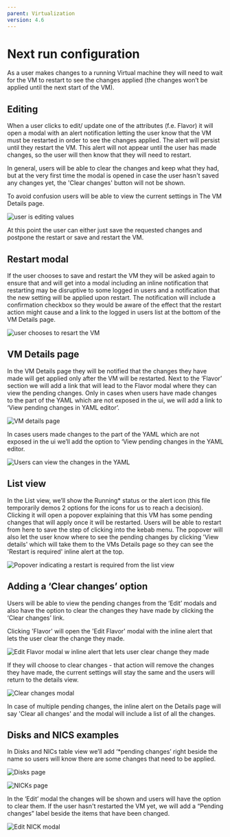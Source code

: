```yaml
---
parent: Virtualization
version: 4.6
---
```

# Next run configuration

As a user makes changes to a running Virtual machine they will need to wait for the VM to restart to see the changes applied (the changes won’t be applied until the next start of the VM).

## Editing

When a user clicks to edit/ update one of the attributes (f.e. Flavor) it will open a modal with an alert notification letting the user know that the VM must be restarted in order to see the changes applied. The alert will persist until they restart the VM.
This alert will not appear until the user has made changes, so the user will then know that they will need to restart.

In general, users will be able to clear the changes and keep what they had, but at the very first time the modal is opened in case the user hasn't saved any changes yet, the 'Clear changes' button will not be shown.

To avoid confusion users will be able to view the current settings in The VM Details page.

![user is editing values](img/EditOriginal.png)

At this point the user can either just save the requested changes and postpone the restart or save and restart the VM.

## Restart modal

If the user chooses to save and restart the VM they will be asked again to ensure that and will get into a modal including an inline notification that restarting may be disruptive to some logged in users and a notification that the new setting will be applied upon restart. The notification will include a confirmation checkbox so they would be aware of the effect that the restart action might cause and a link to the logged in users list at the bottom of the VM Details page.

![user chooses to resart the VM](img/RestartModal.png)

## VM Details page

In the VM Details page they will be notified that the changes they have made will get applied only after the VM will be restarted.
Next to the ‘Flavor’ section we will add a link that will lead to the Flavor modal where they can view the pending changes.
Only in cases when users have made changes to the part of the YAML which are not exposed in the ui, we will add a link to ‘View pending changes in YAML editor’.

![VM details page](img/vm-details.png)

In cases users made changes to the part of the YAML which are not exposed in the ui we’ll add the option to ‘View pending changes in the YAML editor.

![Users can view the changes in the YAML](img/ViewYAML-editor.png)

## List view

In the List view, we’ll show the Running* status or the alert icon (this file temporarily demos 2 options for the icons for us to reach a decision). Clicking it will open a popover explaining that this VM has some pending changes that will apply once it will be restarted.
Users will be able to restart from here to save the step of clicking into the kebab menu.
The popover will also let the user know where to see the pending changes by clicking 'View details' which will take them to the VMs Details page so they can see the 'Restart is required' inline alert at the top.

![Popover indicating a restart is required from the list view](img/ListView.png)

## Adding a ‘Clear changes’ option

Users will be able to view the pending changes from the ‘Edit’ modals and also have the option to clear the changes they have made by clicking the ‘Clear changes’ link.

Clicking 'Flavor' will open the 'Edit Flavor' modal with the inline alert that lets the user clear the change they made.

![Edit Flavor modal w inline alert that lets user clear change they made](img/Edit.png)

If they will choose to clear changes - that action will remove the changes they have made,  the current settings will stay the same and the users will return to the details view.

![Clear changes modal](img/ClearChanges2.png)

In case of multiple pending changes, the inline alert on the Details page will say 'Clear all changes' and the modal will include a list of all the changes.

## Disks and NICS examples

In Disks and NICs table view we’ll add ‘*pending changes’ right beside the name so users will know there are some changes that need to be applied.

![Disks page](img/Disks.png)

![NICKs page](img/NICs.png)

In the ‘Edit’ modal the changes will be shown and users will have the option to clear them. If the user hasn't restarted the VM yet, we will add a  “Pending changes” label  beside the  items that have been changed.

![Edit NICK modal](img/EditNIC.png)
